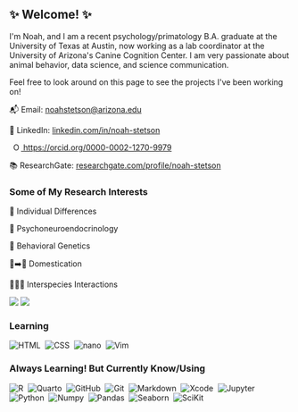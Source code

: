 ## ✨ Welcome! ✨

I'm Noah, and I am a recent psychology/primatology B.A. graduate at the University of Texas at Austin, now working as a lab coordinator at the University of Arizona's Canine Cognition Center. I am very passionate about animal behavior, data science, and science communication.

Feel free to look around on this page to see the projects I've been working on!

📬 Email: [noahstetson@arizona.edu](mailto:noahstetson@arizona.edu) 

🤝 LinkedIn: [linkedin.com/in/noah-stetson](https://linkedin.com/in/noah-stetson)
            
<a
    id="cy-effective-orcid-url"
    class="underline"
     href="https://orcid.org/0000-0002-1270-9979"
     target="orcid.widget"
     rel="me noopener noreferrer"
     style="vertical-align: top">
     <img
        src="https://orcid.org/sites/default/files/images/orcid_16x16.png"
        style="width: 1em; margin-inline-start: 0.5em"
        alt="ORCID iD icon"/>
      https://orcid.org/0000-0002-1270-9979
    </a>

📚 ResearchGate: [researchgate.com/profile/noah-stetson](https://www.researchgate.net/profile/Noah-Stetson)

### Some of My Research Interests

👥 Individual Differences

🧠 Psychoneuroendocrinology

🧬 Behavioral Genetics

🐺➡️🐶 Domestication

🧑🐕‍🦺 Interspecies Interactions

![](https://raw.githubusercontent.com/nwstetson/github-stats/master/generated/overview.svg#gh-dark-mode-only)
![](https://raw.githubusercontent.com/nwstetson/github-stats/master/generated/overview.svg#gh-light-mode-only)

### Learning
![HTML](https://img.shields.io/badge/-HTML-05122A?style=flat&logo=HTML5)&nbsp;
![CSS](https://img.shields.io/badge/-CSS-05122A?style=flat&logo=CSS3&logoColor=1572B6)&nbsp;
![nano](https://img.shields.io/badge/-nano-05122A?style=flat&logo=nano&logoColor=1572B6)&nbsp;
![Vim](https://img.shields.io/badge/-Vim-05122A?style=flat&logo=Vim&logoColor=1572B6)&nbsp;

### Always Learning! But Currently Know/Using
![R](https://img.shields.io/badge/-R-05122A?style=flat&logo=R&logoColor=276DC3)&nbsp;
![Quarto](https://img.shields.io/badge/-Quarto-05122A?style=flat&logo=Quarto)&nbsp;
![GitHub](https://img.shields.io/badge/-GitHub-05122A?style=flat&logo=github)&nbsp;
![Git](https://img.shields.io/badge/-Git-05122A?style=flat&logo=git)&nbsp;
![Markdown](https://img.shields.io/badge/-Markdown-05122A?style=flat&logo=markdown)&nbsp;
![Xcode](https://img.shields.io/badge/-Xcode-05122A?style=flat&logo=Xcode)&nbsp;
![Jupyter](https://img.shields.io/badge/-Jupyter-05122A?style=flat&logo=Jupyter)&nbsp;
![Python](https://img.shields.io/badge/-Python-05122A?style=flat&logo=python)&nbsp;
![Numpy](https://img.shields.io/badge/-Numpy-05122A?style=flat&logo=Numpy)&nbsp;
![Pandas](https://img.shields.io/badge/-Pandas-05122A?style=flat&logo=Pandas&logoColor=1572B6)&nbsp;
![Seaborn](https://img.shields.io/badge/-Seaborn-05122A?style=flat&logo=Seaborn&logoColor=1572B6)&nbsp;
![SciKit](https://img.shields.io/badge/-scikit-05122A?style=flat&logo=scikit&logoColor=276DC3)&nbsp;

